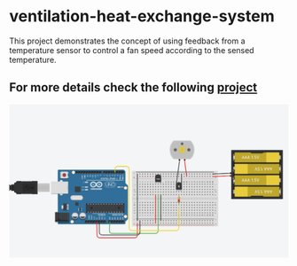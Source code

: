 # ventilation-heat-exchange-system
This project demonstrates the concept of using feedback from a temperature sensor to control a fan speed according to the sensed temperature.




## For more details check the following [project](https://www.tinkercad.com/things/0mFOk8FGaMD)

![](https://github.com/MAzewail/ventilation-heat-exchange-system/blob/main/Temp_Fan.PNG)
